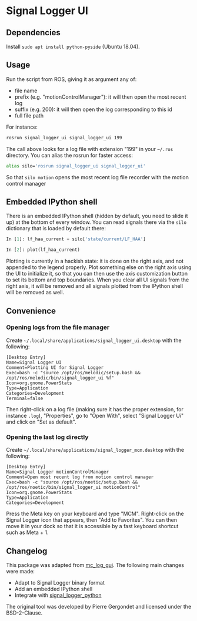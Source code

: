 # Signal Logger UI

## Dependencies

Install ``sudo apt install python-pyside`` (Ubuntu 18.04).

## Usage

Run the script from ROS, giving it as argument any of:

- file name
- prefix (e.g. "motionControlManager"): it will then open the most recent log
- suffix (e.g. 200): it will then open the log corresponding to this id
- full file path

For instance:

```bash
rosrun signal_logger_ui signal_logger_ui 199
```

The call above looks for a log file with extension "199" in your ``~/.ros``
directory. You can alias the rosrun for faster access:

```bash
alias silo='rosrun signal_logger_ui signal_logger_ui'
```

So that ``silo motion`` opens the most recent log file recorder with the
motion control manager

## Embedded IPython shell

There is an embedded IPython shell (hidden by default, you need to slide it up)
at the bottom of every window. You can read signals there via the `silo`
dictionary that is loaded by default there:

```python
In [1]: lf_haa_current = silo['state/current/LF_HAA']

In [2]: plot(lf_haa_current)
```

Plotting is currently in a hackish state: it is done on the right axis, and not
appended to the legend properly. Plot something else on the right axis using
the UI to initialize it, so that you can then use the axis customization button
to set its bottom and top boundaries. When you clear all UI signals from the
right axis, it will be removed and all signals plotted from the IPython shell
will be removed as well.

## Convenience

### Opening logs from the file manager

Create ``~/.local/share/applications/signal_logger_ui.desktop`` with the
following:

```
[Desktop Entry]
Name=Signal Logger UI
Comment=Plotting UI for Signal Logger
Exec=bash -c "source /opt/ros/melodic/setup.bash && /opt/ros/melodic/bin/signal_logger_ui %f"
Icon=org.gnome.PowerStats
Type=Application
Categories=Development
Terminal=false
```

Then right-click on a log file (making sure it has the proper extension, for
instance ``.log``), "Properties", go to "Open With", select "Signal Logger Ui"
and click on "Set as default".

### Opening the last log directly

Create ``~/.local/share/applications/signal_logger_mcm.desktop`` with the
following:

```
[Desktop Entry]
Name=Signal Logger motionControlManager
Comment=Open most recent log from motion control manager
Exec=bash -c "source /opt/ros/noetic/setup.bash && /opt/ros/noetic/bin/signal_logger_ui motionControl"
Icon=org.gnome.PowerStats
Type=Application
Categories=Development
```

Press the Meta key on your keyboard and type "MCM". Right-click on the Signal
Logger icon that appears, then "Add to Favorites". You can then move it in your
dock so that it is accessible by a fast keyboard shortcut such as Meta + 1.

## Changelog

This package was adapted from [mc\_log\_gui](https://github.com/jrl-umi3218/mc_rtc/tree/v1.1.0/utils/mc_log_gui). The following main changes were made:

- Adapt to Signal Logger binary format
- Add an embedded IPython shell
- Integrate with [signal\_logger\_python](https://github.com/ANYbotics/signal_logger/tree/master/signal_logger_python)

The original tool was developed by Pierre Gergondet and licensed under the BSD-2-Clause.
